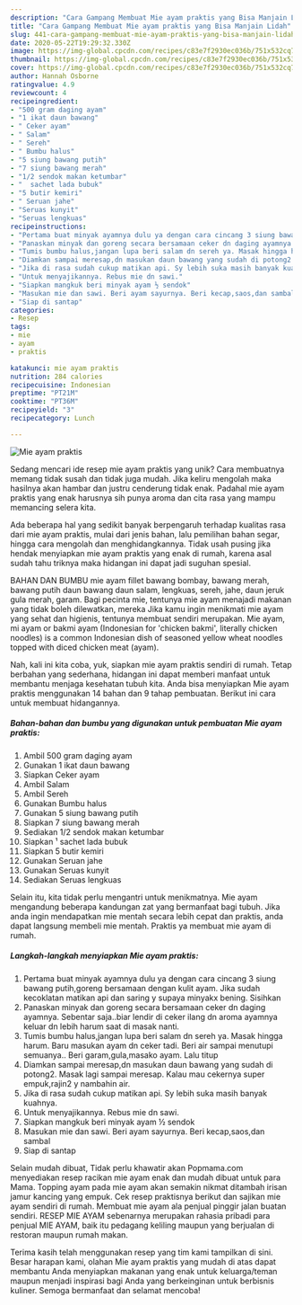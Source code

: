 ```yaml
---
description: "Cara Gampang Membuat Mie ayam praktis yang Bisa Manjain Lidah"
title: "Cara Gampang Membuat Mie ayam praktis yang Bisa Manjain Lidah"
slug: 441-cara-gampang-membuat-mie-ayam-praktis-yang-bisa-manjain-lidah
date: 2020-05-22T19:29:32.330Z
image: https://img-global.cpcdn.com/recipes/c83e7f2930ec036b/751x532cq70/mie-ayam-praktis-foto-resep-utama.jpg
thumbnail: https://img-global.cpcdn.com/recipes/c83e7f2930ec036b/751x532cq70/mie-ayam-praktis-foto-resep-utama.jpg
cover: https://img-global.cpcdn.com/recipes/c83e7f2930ec036b/751x532cq70/mie-ayam-praktis-foto-resep-utama.jpg
author: Hannah Osborne
ratingvalue: 4.9
reviewcount: 4
recipeingredient:
- "500 gram daging ayam"
- "1 ikat daun bawang"
- " Ceker ayam"
- " Salam"
- " Sereh"
- " Bumbu halus"
- "5 siung bawang putih"
- "7 siung bawang merah"
- "1/2 sendok makan ketumbar"
- "  sachet lada bubuk"
- "5 butir kemiri"
- " Seruan jahe"
- "Seruas kunyit"
- "Seruas lengkuas"
recipeinstructions:
- "Pertama buat minyak ayamnya dulu ya dengan cara cincang 3 siung bawang putih,goreng bersamaan dengan kulit ayam. Jika sudah kecoklatan matikan api dan saring y supaya minyakx bening. Sisihkan"
- "Panaskan minyak dan goreng secara bersamaan ceker dn daging ayamnya. Sebentar saja..biar lendir di ceker ilang dn aroma ayamnya keluar dn lebih harum saat di masak nanti."
- "Tumis bumbu halus,jangan lupa beri salam dn sereh ya. Masak hingga harum. Baru masukan ayam dn ceker tadi. Beri air sampai menutupi semuanya.. Beri garam,gula,masako ayam. Lalu titup"
- "Diamkan sampai meresap,dn masukan daun bawang yang sudah di potong2. Masak lagi sampai meresap. Kalau mau cekernya super empuk,rajin2 y nambahin air."
- "Jika di rasa sudah cukup matikan api. Sy lebih suka masih banyak kuahnya."
- "Untuk menyajikannya. Rebus mie dn sawi."
- "Siapkan mangkuk beri minyak ayam ½ sendok"
- "Masukan mie dan sawi. Beri ayam sayurnya. Beri kecap,saos,dan sambal"
- "Siap di santap"
categories:
- Resep
tags:
- mie
- ayam
- praktis

katakunci: mie ayam praktis 
nutrition: 284 calories
recipecuisine: Indonesian
preptime: "PT21M"
cooktime: "PT36M"
recipeyield: "3"
recipecategory: Lunch

---
```



![Mie ayam praktis](https://img-global.cpcdn.com/recipes/c83e7f2930ec036b/751x532cq70/mie-ayam-praktis-foto-resep-utama.jpg)

Sedang mencari ide resep mie ayam praktis yang unik? Cara membuatnya memang tidak susah dan tidak juga mudah. Jika keliru mengolah maka hasilnya akan hambar dan justru cenderung tidak enak. Padahal mie ayam praktis yang enak harusnya sih punya aroma dan cita rasa yang mampu memancing selera kita.

Ada beberapa hal yang sedikit banyak berpengaruh terhadap kualitas rasa dari mie ayam praktis, mulai dari jenis bahan, lalu pemilihan bahan segar, hingga cara mengolah dan menghidangkannya. Tidak usah pusing jika hendak menyiapkan mie ayam praktis yang enak di rumah, karena asal sudah tahu triknya maka hidangan ini dapat jadi suguhan spesial.

BAHAN DAN BUMBU mie ayam fillet bawang bombay, bawang merah, bawang putih daun bawang daun salam, lengkuas, sereh, jahe, daun jeruk gula merah, garam. Bagi pecinta mie, tentunya mie ayam menajadi makanan yang tidak boleh dilewatkan, mereka Jika kamu ingin menikmati mie ayam yang sehat dan higienis, tentunya membuat sendiri merupakan. Mie ayam, mi ayam or bakmi ayam (Indonesian for &#39;chicken bakmi&#39;, literally chicken noodles) is a common Indonesian dish of seasoned yellow wheat noodles topped with diced chicken meat (ayam).


Nah, kali ini kita coba, yuk, siapkan mie ayam praktis sendiri di rumah. Tetap berbahan yang sederhana, hidangan ini dapat memberi manfaat untuk membantu menjaga kesehatan tubuh kita. Anda bisa menyiapkan Mie ayam praktis menggunakan 14 bahan dan 9 tahap pembuatan. Berikut ini cara untuk membuat hidangannya.

<!--inarticleads1-->

##### Bahan-bahan dan bumbu yang digunakan untuk pembuatan Mie ayam praktis:

1. Ambil 500 gram daging ayam
1. Gunakan 1 ikat daun bawang
1. Siapkan  Ceker ayam
1. Ambil  Salam
1. Ambil  Sereh
1. Gunakan  Bumbu halus
1. Gunakan 5 siung bawang putih
1. Siapkan 7 siung bawang merah
1. Sediakan 1/2 sendok makan ketumbar
1. Siapkan  ¹ sachet lada bubuk
1. Siapkan 5 butir kemiri
1. Gunakan  Seruan jahe
1. Gunakan Seruas kunyit
1. Sediakan Seruas lengkuas


Selain itu, kita tidak perlu mengantri untuk menikmatnya. Mie ayam mengandung beberapa kandungan zat yang bermanfaat bagi tubuh. Jika anda ingin mendapatkan mie mentah secara lebih cepat dan praktis, anda dapat langsung membeli mie mentah. Praktis ya membuat mie ayam di rumah. 

<!--inarticleads2-->

##### Langkah-langkah menyiapkan Mie ayam praktis:

1. Pertama buat minyak ayamnya dulu ya dengan cara cincang 3 siung bawang putih,goreng bersamaan dengan kulit ayam. Jika sudah kecoklatan matikan api dan saring y supaya minyakx bening. Sisihkan
1. Panaskan minyak dan goreng secara bersamaan ceker dn daging ayamnya. Sebentar saja..biar lendir di ceker ilang dn aroma ayamnya keluar dn lebih harum saat di masak nanti.
1. Tumis bumbu halus,jangan lupa beri salam dn sereh ya. Masak hingga harum. Baru masukan ayam dn ceker tadi. Beri air sampai menutupi semuanya.. Beri garam,gula,masako ayam. Lalu titup
1. Diamkan sampai meresap,dn masukan daun bawang yang sudah di potong2. Masak lagi sampai meresap. Kalau mau cekernya super empuk,rajin2 y nambahin air.
1. Jika di rasa sudah cukup matikan api. Sy lebih suka masih banyak kuahnya.
1. Untuk menyajikannya. Rebus mie dn sawi.
1. Siapkan mangkuk beri minyak ayam ½ sendok
1. Masukan mie dan sawi. Beri ayam sayurnya. Beri kecap,saos,dan sambal
1. Siap di santap


Selain mudah dibuat, Tidak perlu khawatir akan Popmama.com menyediakan resep racikan mie ayam enak dan mudah dibuat untuk para Mama. Topping ayam pada mie ayam akan semakin nikmat ditambah irisan jamur kancing yang empuk. Cek resep praktisnya berikut dan sajikan mie ayam sendiri di rumah. Membuat mie ayam ala penjual pinggir jalan buatan sendiri. RESEP MIE AYAM sebenarnya merupakan rahasia pribadi para penjual MIE AYAM, baik itu pedagang keliling maupun yang berjualan di restoran maupun rumah makan. 

Terima kasih telah menggunakan resep yang tim kami tampilkan di sini. Besar harapan kami, olahan Mie ayam praktis yang mudah di atas dapat membantu Anda menyiapkan makanan yang enak untuk keluarga/teman maupun menjadi inspirasi bagi Anda yang berkeinginan untuk berbisnis kuliner. Semoga bermanfaat dan selamat mencoba!
